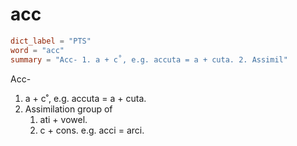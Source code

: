 # acc

``` toml
dict_label = "PTS"
word = "acc"
summary = "Acc- 1. a + c˚, e.g. accuta = a + cuta. 2. Assimil"
```

Acc\-
1. a \+ c˚, e.g. accuta = a \+ cuta.
2. Assimilation group of
   1. ati \+ vowel.
   2. c \+ cons. e.g. acci = arci.

